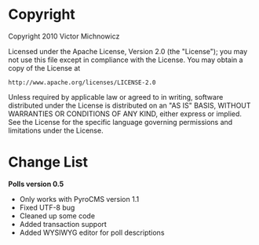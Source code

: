 Copyright
================================

Copyright 2010 Victor Michnowicz

Licensed under the Apache License, Version 2.0 (the "License");
you may not use this file except in compliance with the License.
You may obtain a copy of the License at

	http://www.apache.org/licenses/LICENSE-2.0

Unless required by applicable law or agreed to in writing, software
distributed under the License is distributed on an "AS IS" BASIS,
WITHOUT WARRANTIES OR CONDITIONS OF ANY KIND, either express or implied.
See the License for the specific language governing permissions and
limitations under the License.

Change List
================================

**Polls version 0.5**

* Only works with PyroCMS version 1.1
* Fixed UTF-8 bug
* Cleaned up some code
* Added transaction support
* Added WYSIWYG editor for poll descriptions